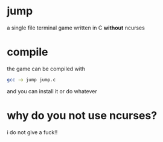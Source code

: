 # jump
a single file terminal game written in C **without** ncurses

# compile
the game can be compiled with
```bash
gcc -o jump jump.c
```
and you can install it or do whatever

# why do you not use ncurses?
i do not give a fuck!!
